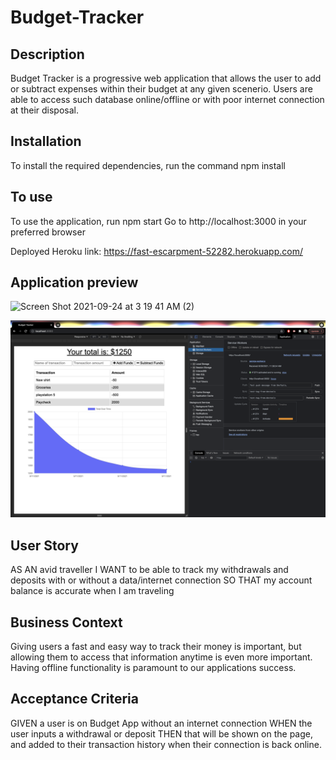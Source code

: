 # Budget-Tracker
## Description
Budget Tracker is a progressive web application that allows the user to add or subtract expenses within their budget at any given scenerio. Users are able to access such database online/offline or with poor internet connection at their disposal.
## Installation 
To install the required dependencies, run the command npm install
## To use
To use the application, run npm start
Go to http://localhost:3000 in your preferred browser

Deployed Heroku link: https://fast-escarpment-52282.herokuapp.com/

## Application preview
![Screen Shot 2021-09-24 at 3 19 41 AM (2)](https://user-images.githubusercontent.com/78562158/134634418-5d2144f1-6c13-4fb1-a8db-9dd930ebe879.png)


<img src="images/screenshot.png">

## User Story
AS AN avid traveller
I WANT to be able to track my withdrawals and deposits with or without a data/internet connection
SO THAT my account balance is accurate when I am traveling

## Business Context 
Giving users a fast and easy way to track their money is important, but allowing them to access that information anytime is even more important. Having offline functionality is paramount to our applications success.

## Acceptance Criteria
GIVEN a user is on Budget App without an internet connection
WHEN the user inputs a withdrawal or deposit
THEN that will be shown on the page, and added to their transaction history when their connection is back online.
